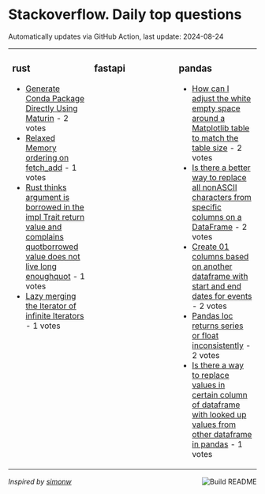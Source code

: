 # Stackoverflow. Daily top questions 

Automatically updates via GitHub Action, last update: <!-- date starts -->2024-08-24<!-- date ends -->


<table><tr><td valign="top" width="33%">

### rust
<!-- rust starts -->
* [Generate Conda Package Directly Using Maturin](https://stackoverflow.com/questions/78903969/generate-conda-package-directly-using-maturin) - 2 votes
* [Relaxed Memory ordering on fetch_add](https://stackoverflow.com/questions/78906621/relaxed-memory-ordering-on-fetch-add) - 1 votes
* [Rust thinks argument is borrowed in the impl Trait return value and complains quotborrowed value does not live long enoughquot](https://stackoverflow.com/questions/78908472/rust-thinks-argument-is-borrowed-in-the-impl-trait-return-value-and-complains) - 1 votes
* [Lazy merging the Iterator of infinite Iterators](https://stackoverflow.com/questions/78906505/lazy-merging-the-iterator-of-infinite-iterator-s) - 1 votes
<!-- rust ends -->
</td><td valign="top" width="34%">


### fastapi
<!-- fastapi starts -->

<!-- fastapi ends -->
</td><td valign="top" width="34%">


### pandas
<!-- pandas starts -->
* [How can I adjust the white empty space around a Matplotlib table to match the table size](https://stackoverflow.com/questions/78908830/how-can-i-adjust-the-white-empty-space-around-a-matplotlib-table-to-match-the-ta) - 2 votes
* [Is there a better way to replace all nonASCII characters from specific columns on a DataFrame](https://stackoverflow.com/questions/78904936/is-there-a-better-way-to-replace-all-non-ascii-characters-from-specific-columns) - 2 votes
* [Create 01 columns based on another dataframe with start and end dates for events](https://stackoverflow.com/questions/78906793/create-0-1-columns-based-on-another-dataframe-with-start-and-end-dates-for-event) - 2 votes
* [Pandas loc returns series or float inconsistently](https://stackoverflow.com/questions/78906144/pandas-loc-returns-series-or-float-inconsistently) - 2 votes
* [Is there a way to replace values in certain column of dataframe with looked up values from other dataframe in pandas](https://stackoverflow.com/questions/78905136/is-there-a-way-to-replace-values-in-certain-column-of-dataframe-with-looked-up-v) - 1 votes
<!-- pandas ends -->
</td></tr></table>

<a href="https://github.com/hp0404/hp0404/actions"><img src="https://github.com/hp0404/hp0404/workflows/Build%20README/badge.svg" align="right" alt="Build README"></a> <p>*Inspired by  [simonw](https://github.com/simonw/simonw)*</p>

